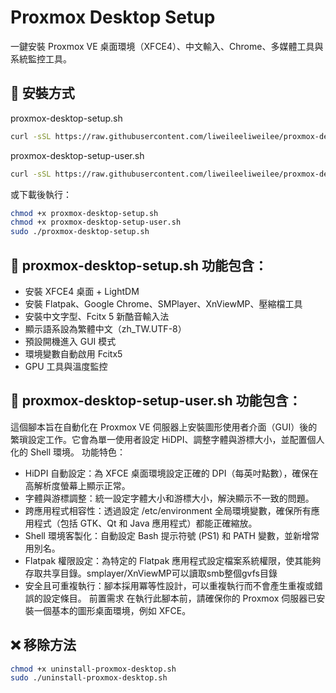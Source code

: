 # Proxmox Desktop Setup

一鍵安裝 Proxmox VE 桌面環境（XFCE4）、中文輸入、Chrome、多媒體工具與系統監控工具。

## 🔧 安裝方式
proxmox-desktop-setup.sh
```bash
curl -sSL https://raw.githubusercontent.com/liweileeliweilee/proxmox-desktop-setup/main/proxmox-desktop-setup.sh | bash
```

proxmox-desktop-setup-user.sh
```bash
curl -sSL https://raw.githubusercontent.com/liweileeliweilee/proxmox-desktop-setup/main/proxmox-desktop-setup-user.sh | bash
```

或下載後執行：

```bash
chmod +x proxmox-desktop-setup.sh
chmod +x proxmox-desktop-setup-user.sh
sudo ./proxmox-desktop-setup.sh
```

## 🚀 proxmox-desktop-setup.sh 功能包含：
- 安裝 XFCE4 桌面 + LightDM
- 安裝 Flatpak、Google Chrome、SMPlayer、XnViewMP、壓縮檔工具
- 安裝中文字型、Fcitx 5 新酷音輸入法
- 顯示語系設為繁體中文（zh_TW.UTF-8）
- 預設開機進入 GUI 模式
- 環境變數自動啟用 Fcitx5
- GPU 工具與溫度監控
## 🚀 proxmox-desktop-setup-user.sh 功能包含：
這個腳本旨在自動化在 Proxmox VE 伺服器上安裝圖形使用者介面（GUI）後的繁瑣設定工作。它會為單一使用者設定 HiDPI、調整字體與游標大小，並配置個人化的 Shell 環境。
功能特色：
- HiDPI 自動設定：為 XFCE 桌面環境設定正確的 DPI（每英吋點數），確保在高解析度螢幕上顯示正常。
- 字體與游標調整：統一設定字體大小和游標大小，解決顯示不一致的問題。
- 跨應用程式相容性：透過設定 /etc/environment 全局環境變數，確保所有應用程式（包括 GTK、Qt 和 Java 應用程式）都能正確縮放。
- Shell 環境客製化：自動設定 Bash 提示符號 (PS1) 和 PATH 變數，並新增常用別名。
- Flatpak 權限設定：為特定的 Flatpak 應用程式設定檔案系統權限，使其能夠存取共享目錄。smplayer/XnViewMP可以讀取smb整個gvfs目錄
- 安全且可重複執行：腳本採用冪等性設計，可以重複執行而不會產生重複或錯誤的設定條目。
前置需求
在執行此腳本前，請確保你的 Proxmox 伺服器已安裝一個基本的圖形桌面環境，例如 XFCE。


## ❌ 移除方法

```bash
chmod +x uninstall-proxmox-desktop.sh
sudo ./uninstall-proxmox-desktop.sh
```
